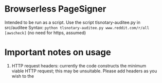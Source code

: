 # Browserless PageSigner

Intended to be run as a script.
Use the script tlsnotary-auditee.py in src/auditee
Syntax: `python tlsnotary-auditee.py www.reddit.com/r/all [awscheck]` (no need for https, assumed)

Important notes on usage
========================

1. HTTP request headers: currently the code constructs the minimum viable HTTP request; this may be unsuitable.
Please add headers as you wish to the 


